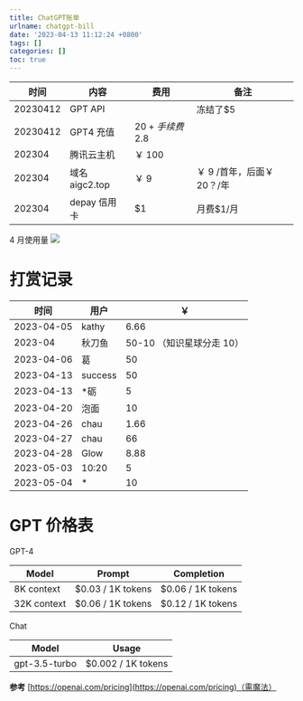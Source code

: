 ```yaml
---
title: ChatGPT账单
urlname: chatgpt-bill
date: '2023-04-13 11:12:24 +0800'
tags: []
categories: []
toc: true
---
```


| 时间     | 内容           | 费用           | 备注                       |
| -------- | -------------- | -------------- | -------------------------- |
| 20230412 | GPT API        |                | 冻结了$5                   |
| 20230412 | GPT4 充值      | $20+手续费$2.8 |                            |
| 202304   | 腾讯云主机     | ￥ 100         |                            |
| 202304   | 域名 aigc2.top | ￥ 9           | ￥ 9 /首年，后面￥ 20？/年 |
| 202304   | depay 信用卡   | $1             | 月费$1/月                  |

4 月使用量
![](/images/yuque/Fhyem9Oyi_2vpDrWkCW1u2SuIa0R.png)

# 打赏记录

| 时间       | 用户    | ￥                        |
| ---------- | ------- | ------------------------- |
| 2023-04-05 | kathy   | 6.66                      |
| 2023-04    | 秋刀鱼  | 50-10 （知识星球分走 10） |
| 2023-04-06 | 葛      | 50                        |
| 2023-04-13 | success | 50                        |
| 2023-04-13 | \*砺    | 5                         |
| 2023-04-20 | 泡面    | 10                        |
| 2023-04-26 | chau    | 1.66                      |
| 2023-04-27 | chau    | 66                        |
| 2023-04-28 | Glow    | 8.88                      |
| 2023-05-03 | 10:20   | 5                         |
| 2023-05-04 | \*      | 10                        |

# GPT 价格表

GPT-4

| **Model**   | **Prompt**        | **Completion**    |
| ----------- | ----------------- | ----------------- |
| 8K context  | $0.03 / 1K tokens | $0.06 / 1K tokens |
| 32K context | $0.06 / 1K tokens | $0.12 / 1K tokens |

Chat

| **Model**     | **Usage**          |
| ------------- | ------------------ |
| gpt-3.5-turbo | $0.002 / 1K tokens |

**参考**
[https://openai.com/pricing](https://openai.com/pricing)（需魔法）

#
